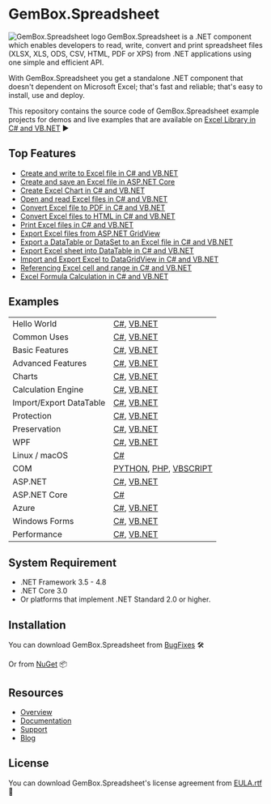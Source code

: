 # GemBox.Spreadsheet

<img src="https://www.gemboxsoftware.com/images/NugetGbs.png" alt="GemBox.Spreadsheet logo" align="left" />

GemBox.Spreadsheet is a .NET component which enables developers to read, write, convert and print spreadsheet files (XLSX, XLS, ODS, CSV, HTML, PDF or XPS) from .NET applications using one simple and efficient API.

With GemBox.Spreadsheet you get a standalone .NET component that doesn't dependent on Microsoft Excel; that's fast and reliable; that's easy to install, use and deploy.

This repository contains the source code of GemBox.Spreadsheet example projects for demos and live examples that are available on [Excel Library in C# and VB.NET](https://www.gemboxsoftware.com/spreadsheet/examples/c-sharp-vb-net-excel-library/601) ▶

## Top Features

* [Create and write to Excel file in C# and VB.NET](https://www.gemboxsoftware.com/spreadsheet/examples/c-sharp-create-write-to-excel-file/402)
* [Create and save an Excel file in ASP.NET Core](https://www.gemboxsoftware.com/spreadsheet/examples/asp-net-core-create-excel-xlsx-pdf/5601)
* [Create Excel Chart in C# and VB.NET](https://www.gemboxsoftware.com/spreadsheet/examples/c-sharp-vb-net-create-excel-chart/301)
* [Open and read Excel files in C# and VB.NET](https://www.gemboxsoftware.com/spreadsheet/examples/c-sharp-open-read-excel-file/401)
* [Convert Excel file to PDF in C# and VB.NET](https://www.gemboxsoftware.com/spreadsheet/examples/c-sharp-convert-excel-to-pdf/404)
* [Convert Excel files to HTML in C# and VB.NET](https://www.gemboxsoftware.com/spreadsheet/examples/c-sharp-vb-net-convert-excel-html/117)
* [Print Excel files in C# and VB.NET](https://www.gemboxsoftware.com/spreadsheet/examples/c-sharp-vb-net-print-excel/451)
* [Export Excel files from ASP.NET GridView](https://www.gemboxsoftware.com/spreadsheet/examples/asp-net-excel-export-gridview/5101)
* [Export a DataTable or DataSet to an Excel file in C# and VB.NET](https://www.gemboxsoftware.com/spreadsheet/examples/c-sharp-export-datatable-dataset-to-excel/501)
* [Export Excel sheet into DataTable in C# and VB.NET](https://www.gemboxsoftware.com/spreadsheet/examples/c-sharp-export-excel-to-datatable/502)
* [Import and Export Excel to DataGridView in C# and VB.NET](https://www.gemboxsoftware.com/spreadsheet/examples/c-sharp-vb-net-import-export-excel-datagridview/5301)
* [Referencing Excel cell and range in C# and VB.NET](https://www.gemboxsoftware.com/spreadsheet/examples/c-sharp-excel-range/204)
* [Excel Formula Calculation in C# and VB.NET](https://www.gemboxsoftware.com/spreadsheet/examples/excel-formula-calculation/901)

## Examples

| | |
| --- | --- |
| Hello World | [C#](https://github.com/GemBox-d-o-o/GemBox.Spreadsheet.Examples/tree/master/C%23/Hello%20World), [VB.NET](https://github.com/GemBox-d-o-o/GemBox.Spreadsheet.Examples/tree/master/VB.NET/Hello%20World) |
| Common Uses | [C#](https://github.com/GemBox-d-o-o/GemBox.Spreadsheet.Examples/tree/master/C%23/Common%20Uses), [VB.NET](https://github.com/GemBox-d-o-o/GemBox.Spreadsheet.Examples/tree/master/VB.NET/Common%20Uses) |
| Basic Features | [C#](https://github.com/GemBox-d-o-o/GemBox.Spreadsheet.Examples/tree/master/C%23/Basic%20Features), [VB.NET](https://github.com/GemBox-d-o-o/GemBox.Spreadsheet.Examples/tree/master/VB.NET/Basic%20Features) |
| Advanced Features | [C#](https://github.com/GemBox-d-o-o/GemBox.Spreadsheet.Examples/tree/master/C%23/Advanced%20Features), [VB.NET](https://github.com/GemBox-d-o-o/GemBox.Spreadsheet.Examples/tree/master/VB.NET/Advanced%20Features) |
| Charts | [C#](https://github.com/GemBox-d-o-o/GemBox.Spreadsheet.Examples/tree/master/C%23/Charts), [VB.NET](https://github.com/GemBox-d-o-o/GemBox.Spreadsheet.Examples/tree/master/VB.NET/Charts) |
| Calculation Engine | [C#](https://github.com/GemBox-d-o-o/GemBox.Spreadsheet.Examples/tree/master/C%23/Calculation%20Engine), [VB.NET](https://github.com/GemBox-d-o-o/GemBox.Spreadsheet.Examples/tree/master/VB.NET/Calculation%20Engine) |
| Import/Export DataTable | [C#](https://github.com/GemBox-d-o-o/GemBox.Spreadsheet.Examples/tree/master/C%23/Import_Export%20DataTable), [VB.NET](https://github.com/GemBox-d-o-o/GemBox.Spreadsheet.Examples/tree/master/VB.NET/Import_Export%20DataTable) |
| Protection | [C#](https://github.com/GemBox-d-o-o/GemBox.Spreadsheet.Examples/tree/master/C%23/Protection), [VB.NET](https://github.com/GemBox-d-o-o/GemBox.Spreadsheet.Examples/tree/master/VB.NET/Protection) |
| Preservation | [C#](https://github.com/GemBox-d-o-o/GemBox.Spreadsheet.Examples/tree/master/C%23/Preservation), [VB.NET](https://github.com/GemBox-d-o-o/GemBox.Spreadsheet.Examples/tree/master/VB.NET/Preservation) |
| WPF | [C#](https://github.com/GemBox-d-o-o/GemBox.Spreadsheet.Examples/tree/master/C%23/WPF), [VB.NET](https://github.com/GemBox-d-o-o/GemBox.Spreadsheet.Examples/tree/master/VB.NET/WPF) |
| Linux / macOS | [C#](https://github.com/GemBox-d-o-o/GemBox.Spreadsheet.Examples/tree/master/C%23/Linux_macOS) |
| COM | [PYTHON](https://github.com/GemBox-d-o-o/GemBox.Spreadsheet.Examples/blob/master/PYTHON%2C%20PHP%2C%20VBSCRIPT/Program.py), [PHP](https://github.com/GemBox-d-o-o/GemBox.Spreadsheet.Examples/blob/master/PYTHON%2C%20PHP%2C%20VBSCRIPT/Program.php), [VBSCRIPT](https://github.com/GemBox-d-o-o/GemBox.Spreadsheet.Examples/blob/master/PYTHON%2C%20PHP%2C%20VBSCRIPT/Program.asp) |
| ASP.NET | [C#](https://github.com/GemBox-d-o-o/GemBox.Spreadsheet.Examples/tree/master/C%23/ASP.NET), [VB.NET](https://github.com/GemBox-d-o-o/GemBox.Spreadsheet.Examples/tree/master/VB.NET/ASP.NET) |
| ASP.NET Core | [C#](https://github.com/GemBox-d-o-o/GemBox.Spreadsheet.Examples/tree/master/C%23/ASP.NET%20Core) |
| Azure | [C#](https://github.com/GemBox-d-o-o/GemBox.Spreadsheet.Examples/tree/master/C%23/Azure), [VB.NET](https://github.com/GemBox-d-o-o/GemBox.Spreadsheet.Examples/tree/master/VB.NET/Azure) |
| Windows Forms | [C#](https://github.com/GemBox-d-o-o/GemBox.Spreadsheet.Examples/tree/master/C%23/Windows%20Forms), [VB.NET](https://github.com/GemBox-d-o-o/GemBox.Spreadsheet.Examples/tree/master/VB.NET/Windows%20Forms) |
| Performance | [C#](https://github.com/GemBox-d-o-o/GemBox.Spreadsheet.Examples/tree/master/C%23/Performance), [VB.NET](https://github.com/GemBox-d-o-o/GemBox.Spreadsheet.Examples/tree/master/VB.NET/Performance) |

## System Requirement

* .NET Framework 3.5 - 4.8
* .NET Core 3.0
* Or platforms that implement .NET Standard 2.0 or higher.

## Installation

You can download GemBox.Spreadsheet from [BugFixes](https://www.gemboxsoftware.com/spreadsheet/downloads/bugfixes.html) 🛠️

Or from [NuGet](https://www.nuget.org/packages/GemBox.Spreadsheet/) 📦

## Resources

* [Overview](https://www.gemboxsoftware.com/spreadsheet)
* [Documentation](https://www.gemboxsoftware.com/spreadsheet/docs/introduction.html)
* [Support](https://www.gemboxsoftware.com/spreadsheet/support)
* [Blog](https://www.gemboxsoftware.com/gembox-spreadsheet)

## License

You can download GemBox.Spreadsheet's license agreement from [EULA.rtf](https://www.gemboxsoftware.com/EULA.rtf) 📝
